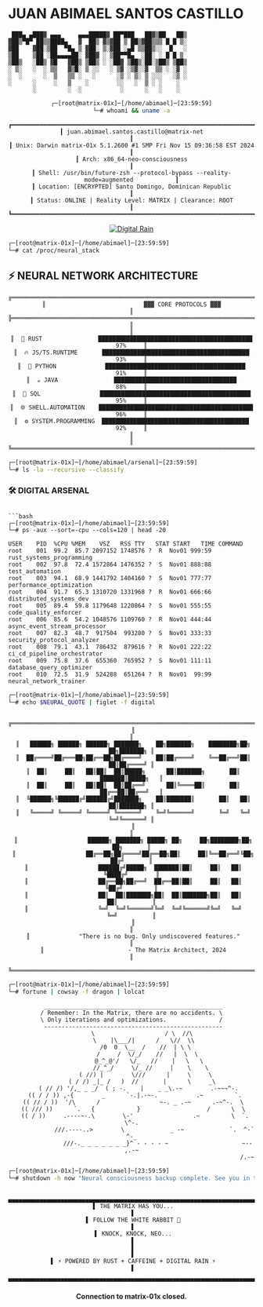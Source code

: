 # JUAN ABIMAEL SANTOS CASTILLO

```ascii
 ███▄ ▄███▓ ▄▄▄     ▄▄▄█████▓ ██▀███   ██▓▒██   ██▒
▓██▒▀█▀ ██▒▒████▄   ▓  ██▒ ▓▒▓██ ▒ ██▒▓██▒▒▒ █ █ ▒░
▓██    ▓██░▒██  ▀█▄ ▒ ▓██░ ▒░▓██ ░▄█ ▒▒██▒░░  █   ░
▒██    ▒██ ░██▄▄▄▄██░ ▓██▓ ░ ▒██▀▀█▄  ░██░ ░ █ █ ▒ 
▒██▒   ░██▒ ▓█   ▓██▒ ▒██▒ ░ ░██▓ ▒██▒░██░▒██▒ ▒██▒
░ ▒░   ░  ░ ▒▒   ▓▒█░ ▒ ░░   ░ ▒▓ ░▒▓░░▓  ▒▒ ░ ░▓ ░
░  ░      ░  ▒   ▒▒ ░   ░      ░▒ ░ ▒░ ▒ ░░░   ░▒ ░
░      ░     ░   ▒    ░        ░░   ░  ▒ ░ ░    ░  
       ░         ░  ░           ░      ░   ░    ░  
```

<div align="center">

```bash
┌─[root@matrix-01x]─[/home/abimael]─[23:59:59]
└─# whoami && uname -a
```

```
┏━━━━━━━━━━━━━━━━━━━━━━━━━━━━━━━━━━━━━━━━━━━━━━━━━━━━━━━━━━━━━━━━━━━━━━━━━━━━━━━━━━┓
┃ juan.abimael.santos.castillo@matrix-net                                          ┃
┃ Unix: Darwin matrix-01x 5.1.2600 #1 SMP Fri Nov 15 09:36:58 EST 2024             ┃
┃ Arch: x86_64-neo-consciousness                                                   ┃
┃ Shell: /usr/bin/future-zsh --protocol-bypass --reality-mode=augmented            ┃
┃ Location: [ENCRYPTED] Santo Domingo, Dominican Republic                          ┃
┃ Status: ONLINE | Reality Level: MATRIX | Clearance: ROOT                         ┃
┗━━━━━━━━━━━━━━━━━━━━━━━━━━━━━━━━━━━━━━━━━━━━━━━━━━━━━━━━━━━━━━━━━━━━━━━━━━━━━━━━━━┛
```

[![Digital Rain](https://readme-typing-svg.herokuapp.com?font=Fira+Code&weight=700&size=18&duration=3000&pause=500&color=00FF41&center=true&vCenter=true&width=800&lines=%E2%96%88%E2%96%80%E2%96%88+SYSTEMS+ARCHITECT+%E2%96%88%E2%96%80%E2%96%88;%E2%96%91%E2%96%92%E2%96%93+CODE+QUALITY+ENFORCER+%E2%96%93%E2%96%92%E2%96%91;%E2%96%80%E2%96%84%E2%96%88+AUTOMATION+PROTOCOL+%E2%96%88%E2%96%84%E2%96%80;%E2%96%93%E2%96%88%E2%96%91+DISTRIBUTED+SYSTEMS+%E2%96%91%E2%96%88%E2%96%93;%E2%96%91%E2%96%93%E2%96%88+PERFORMANCE+OPTIMIZER+%E2%96%88%E2%96%93%E2%96%91)](https://git.io/typing-svg)

</div>

```bash
┌─[root@matrix-01x]─[/home/abimael]─[23:59:59]
└─# cat /proc/neural_stack
```

## ⚡ NEURAL NETWORK ARCHITECTURE

<div align="center">

```
╔══════════════════════════════════════════════════════════════════════════════╗
║                            ▓▓▓ CORE PROTOCOLS ▓▓▓                            ║
╠══════════════════════════════════════════════════════════════════════════════╣
║                                                                              ║
║  🦀 RUST                ████████████████████████████████████████████ 97%     ║
║  🔥 JS/TS.RUNTIME       ██████████████████████████████████████████   93%     ║
║  🐍 PYTHON              ████████████████████████████████████████     91%     ║
║  ☕ JAVA                ███████████████████████████████████          88%     ║
║  💎 SQL                 ███████████████████████████████████████████  95%     ║
║  🌐 SHELL.AUTOMATION    ████████████████████████████████████████████ 96%     ║
║  ⚙️ SYSTEM.PROGRAMMING  ██████████████████████████████████████████   92%     ║
║                                                                              ║
╚══════════════════════════════════════════════════════════════════════════════╝
```

</div>

```bash
┌─[root@matrix-01x]─[/home/abimael/arsenal]─[23:59:59]
└─# ls -la --recursive --classify
```

### 🛠️ DIGITAL ARSENAL

```

```bash
┌─[root@matrix-01x]─[/home/abimael]─[23:59:59]
└─# ps -aux --sort=-cpu --cols=120 | head -20
```

```
USER    PID  %CPU %MEM    VSZ   RSS TTY   STAT START   TIME COMMAND
root    001  99.2  85.7 2097152 1748576 ?  R  Nov01 999:59 rust_systems_programming
root    002  97.8  72.4 1572864 1476352 ?  S  Nov01 888:88 test_automation
root    003  94.1  68.9 1441792 1404160 ?  S  Nov01 777:77 performance_optimization
root    004  91.7  65.3 1310720 1331968 ?  R  Nov01 666:66 distributed_systems_dev
root    005  89.4  59.8 1179648 1220864 ?  S  Nov01 555:55 code_quality_enforcer
root    006  85.6  54.2 1048576 1109760 ?  R  Nov01 444:44 async_event_stream_processor
root    007  82.3  48.7  917504  993280 ?  S  Nov01 333:33 security_protocol_analyzer
root    008  79.1  43.1  786432  879616 ?  R  Nov01 222:22 ci_cd_pipeline_orchestrator
root    009  75.8  37.6  655360  765952 ?  S  Nov01 111:11 database_query_optimizer
root    010  72.5  31.9  524288  651264 ?  R  Nov01  99:99 neural_network_trainer
```

```bash
┌─[root@matrix-01x]─[/home/abimael]─[23:59:59]
└─# echo $NEURAL_QUOTE | figlet -f digital
```

<div align="center">

```
 ╔════════════════════════════════════════════════════════════════════════════════╗
 ║                                                                                ║
 ║   ██████╗ ██████╗ ██████╗ ███████╗    ██╗███████╗    ████████╗██╗  ██╗███████╗ ║
 ║  ██╔════╝██╔═══██╗██╔══██╗██╔════╝    ██║██╔════╝    ╚══██╔══╝██║  ██║██╔════╝ ║
 ║  ██║     ██║   ██║██║  ██║█████╗      ██║███████╗       ██║   ███████║█████╗   ║
 ║  ██║     ██║   ██║██║  ██║██╔══╝      ██║╚════██║       ██║   ██╔══██║██╔══╝   ║
 ║  ╚██████╗╚██████╔╝██████╔╝███████╗    ██║███████║       ██║   ██║  ██║███████╗ ║
 ║   ╚═════╝ ╚═════╝ ╚═════╝ ╚══════╝    ╚═╝╚══════╝       ╚═╝   ╚═╝  ╚═╝╚══════╝ ║
 ║                                                                                ║
 ║                    ██████╗ ███████╗ █████╗ ██╗     ██╗████████╗██╗   ██╗       ║
 ║                    ██╔══██╗██╔════╝██╔══██╗██║     ██║╚══██╔══╝╚██╗ ██╔╝       ║
 ║                    ██████╔╝█████╗  ███████║██║     ██║   ██║    ╚████╔╝        ║
 ║                    ██╔══██╗██╔══╝  ██╔══██║██║     ██║   ██║     ╚██╔╝         ║
 ║                    ██║  ██║███████╗██║  ██║███████╗██║   ██║      ██║          ║
 ║                    ╚═╝  ╚═╝╚══════╝╚═╝  ╚═╝╚══════╝╚═╝   ╚═╝      ╚═╝          ║
 ║                                                                                ║
 ║              "There is no bug. Only undiscovered features."                   ║
 ║                        - The Matrix Architect, 2024                           ║
 ╚════════════════════════════════════════════════════════════════════════════════╝
```

</div>

```bash
┌─[root@matrix-01x]─[/home/abimael]─[23:59:59]
└─# fortune | cowsay -f dragon | lolcat
```

<div align="center">

```
 ___________________________________________________
/ Remember: In the Matrix, there are no accidents. \
\ Only iterations and optimizations.               /
 ---------------------------------------------------
      \                    / \  //\
       \    |\___/|      /   \//  \\
            /0  0  \__  /    //  | \ \    
           /     /  \/_/    //   |  \  \  
           @_^_@'/   \/_   //    |   \   \ 
           //_^_/     \/_ //     |    \    \
        ( //) |        \///      |     \     \
      ( / /) _|_ /   )  //       |      \     _\
    ( // /) '/,_ _ _/  ( ; -.    |    _ _\.-~        .-~~~^-.
  (( / / )) ,-{        _      `-.|.-~-.           .~         `.
 (( // / ))  '/\      /                 ~-. _ .-~      .-~^-.  \
 (( /// ))      `.   {            }                   /      \  \
  (( / ))     .----~-.\        \-'                 .~         \  `. \^-.
             ///.----..>        \             _ -~             `.  ^-`  ^-_
               ///-._ _ _ _ _ _ _}^ - - - - ~                     ~-- ,.-~
                                                                  /.-~
```

</div>

```bash
┌─[root@matrix-01x]─[/home/abimael]─[23:59:59]
└─# shutdown -h now "Neural consciousness backup complete. See you in the next reality."
```

<div align="center">

```
 ▄▄▄▄▄▄▄▄▄▄▄▄▄▄▄▄▄▄▄▄▄▄▄▄▄▄▄▄▄▄▄▄▄▄▄▄▄▄▄▄▄▄▄▄▄▄▄▄▄▄▄▄▄▄▄▄▄▄▄▄▄▄▄▄▄▄▄▄▄▄▄▄▄▄▄▄▄
 ▌ THE MATRIX HAS YOU...                                                      ▐
 ▌ FOLLOW THE WHITE RABBIT 🐰                                                 ▐
 ▌ KNOCK, KNOCK, NEO...                                                       ▐
 ▌                                                                            ▐
 ▌ ⚡ POWERED BY RUST + CAFFEINE + DIGITAL RAIN ⚡                            ▐
 ▀▀▀▀▀▀▀▀▀▀▀▀▀▀▀▀▀▀▀▀▀▀▀▀▀▀▀▀▀▀▀▀▀▀▀▀▀▀▀▀▀▀▀▀▀▀▀▀▀▀▀▀▀▀▀▀▀▀▀▀▀▀▀▀▀▀▀▀▀▀▀▀▀▀▀▀▀
```

**Connection to matrix-01x closed.**

</div>
